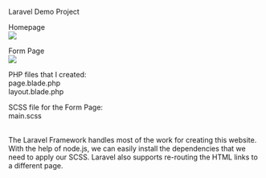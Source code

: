 Laravel Demo Project 

Homepage<br>
![](https://i.imgur.com/x0fV6JI.png)

Form Page<br>
![](https://i.imgur.com/UfyQzUP.png)

PHP files that I created: <br> 
page.blade.php<br>
layout.blade.php 
<br> 

SCSS file for the Form Page: <br> 
main.scss<br>
<br> 

The Laravel Framework handles most of the work for creating this website. 
With the help of node.js, we can easily install the dependencies that we need to apply our SCSS. 
Laravel also supports re-routing the HTML links to a different page. 
